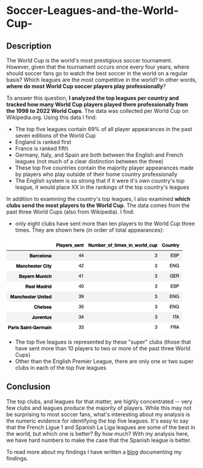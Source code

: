 # Soccer-Leagues-and-the-World-Cup-

## Description
The World Cup is the world's most prestigious soccer tournament. However, given that the tournament occurs once every four years, where should soccer fans go to watch the best soccer in the world on a regular basis? Which leagues are the most competitive in the world? In other words, **where do most World Cup soccer players play professionally**?

To answer this question, **I analyzed the top leagues per country and tracked how many World Cup players played there professionally from the 1998 to 2022 World Cups**. The data was collected per World Cup on Wikipedia.org. Using this data I find:
  - The top five leagues contain 69% of all player appearances in the past seven editions of the World Cup
  - England is ranked first
  - France is ranked fifth
  - Germany, Italy, and Spain are both between the English and French leagues (not much of a clear distinction between the three)
  - These top five countries contain the majority player appearances made by players who play outside of their home country professionally
  - The English system is so strong that if it were it's own country's top league, it would place XX in the rankings of the top country's leagues
  
In addition to examining the country's top leagues, I also examined **which clubs send the most players to the World Cup**. The data comes from the past three World Cups (also from Wikipedia). I find:
  - only eight clubs have sent more than ten players to the World Cup three times. They are shown here (in order of total appearances):

![The top Clubs by World Cup Appearances](./images/Clubs_by_Players.png)

  - The top five leagues is represented by these "super" clubs (those that have sent more than 10 players to two or more of the past three World Cups)
  - Other than the English Premier League, there are only one or two super clubs in each of the top five leagues
    
## Conclusion 
The top clubs, and leagues for that matter, are highly concentrated -- very few clubs and leagues produce the majority of players. While this may not be surprising to most soccer fans, what's interesting about my analysis is the numeric evidence for identifying the top five leagues. It's easy to say that the French Ligue 1 and Spanish La Liga leagues are some of the best in the world, but which one is better? By how much? With my analysis here, we have hard numbers to make the case that the Spanish league is better. 

To read more about my findings I have written a [blog](https://medium.com/@gregfeliu/the-leagues-to-watch-to-cure-your-world-cup-hangover-be102b461e87) documenting my findings. 
